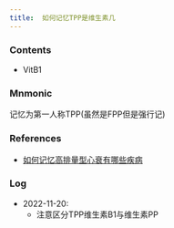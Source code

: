 ```yaml
---
title:  如何记忆TPP是维生素几
--- 
```


### Contents
- VitB1
### Mnmonic
记忆为第一人称TPP(虽然是FPP但是强行记)

### References
- [如何记忆高排量型心衰有哪些疾病](/如何记忆高排量型心衰有哪些疾病)

### Log
- 2022-11-20:
  - 注意区分TPP维生素B1与维生素PP
